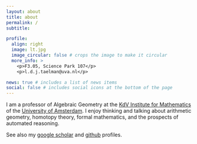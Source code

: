 ```yaml
---
layout: about
title: about
permalink: /
subtitle: 

profile:
  align: right
  image: lt.jpg
  image_circular: false # crops the image to make it circular
  more_info: >
    <p>F3.05, Science Park 107</p>
    <p>l.d.j.taelman@uva.nl</p>

news: true # includes a list of news items
social: false # includes social icons at the bottom of the page
---
```

I am a professor of Algebraic Geometry at the [KdV Institute for
Mathematics](https://kdvi.uva.nl/)
of the [University of Amsterdam](https://www.uva.nl/). I enjoy thinking and
talking about arithmetic geometry, homotopy theory, formal mathematics, and 
the prospects of automated reasoning.

See also my [google
scholar](https://scholar.google.com/citations?user=TbTCE3gAAAAJ&hl=en) and
[github](https://github.com/LennyTaelman) profiles.
